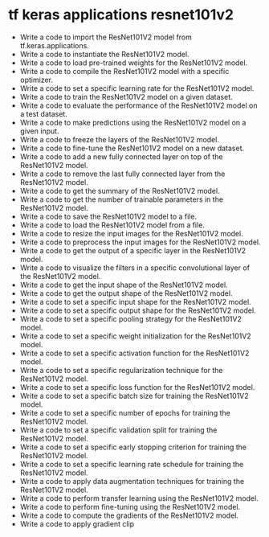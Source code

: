 # tf keras applications resnet101v2

- Write a code to import the ResNet101V2 model from tf.keras.applications.
- Write a code to instantiate the ResNet101V2 model.
- Write a code to load pre-trained weights for the ResNet101V2 model.
- Write a code to compile the ResNet101V2 model with a specific optimizer.
- Write a code to set a specific learning rate for the ResNet101V2 model.
- Write a code to train the ResNet101V2 model on a given dataset.
- Write a code to evaluate the performance of the ResNet101V2 model on a test dataset.
- Write a code to make predictions using the ResNet101V2 model on a given input.
- Write a code to freeze the layers of the ResNet101V2 model.
- Write a code to fine-tune the ResNet101V2 model on a new dataset.
- Write a code to add a new fully connected layer on top of the ResNet101V2 model.
- Write a code to remove the last fully connected layer from the ResNet101V2 model.
- Write a code to get the summary of the ResNet101V2 model.
- Write a code to get the number of trainable parameters in the ResNet101V2 model.
- Write a code to save the ResNet101V2 model to a file.
- Write a code to load the ResNet101V2 model from a file.
- Write a code to resize the input images for the ResNet101V2 model.
- Write a code to preprocess the input images for the ResNet101V2 model.
- Write a code to get the output of a specific layer in the ResNet101V2 model.
- Write a code to visualize the filters in a specific convolutional layer of the ResNet101V2 model.
- Write a code to get the input shape of the ResNet101V2 model.
- Write a code to get the output shape of the ResNet101V2 model.
- Write a code to set a specific input shape for the ResNet101V2 model.
- Write a code to set a specific output shape for the ResNet101V2 model.
- Write a code to set a specific pooling strategy for the ResNet101V2 model.
- Write a code to set a specific weight initialization for the ResNet101V2 model.
- Write a code to set a specific activation function for the ResNet101V2 model.
- Write a code to set a specific regularization technique for the ResNet101V2 model.
- Write a code to set a specific loss function for the ResNet101V2 model.
- Write a code to set a specific batch size for training the ResNet101V2 model.
- Write a code to set a specific number of epochs for training the ResNet101V2 model.
- Write a code to set a specific validation split for training the ResNet101V2 model.
- Write a code to set a specific early stopping criterion for training the ResNet101V2 model.
- Write a code to set a specific learning rate schedule for training the ResNet101V2 model.
- Write a code to apply data augmentation techniques for training the ResNet101V2 model.
- Write a code to perform transfer learning using the ResNet101V2 model.
- Write a code to perform fine-tuning using the ResNet101V2 model.
- Write a code to compute the gradients of the ResNet101V2 model.
- Write a code to apply gradient clip